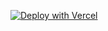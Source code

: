 [![Deploy with Vercel](https://vercel.com/button)](https://vercel.com/new/clone?repository-url=https://github.com/utsavMongoDB/MongoDB_RAG_NextJS)
